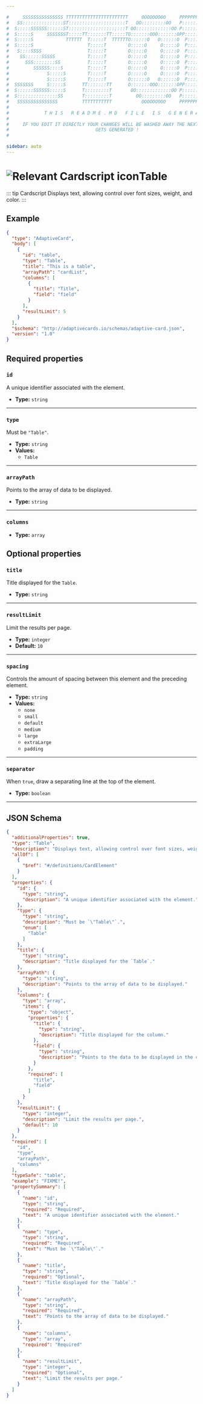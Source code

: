 ```yaml
---

#     SSSSSSSSSSSSSSS TTTTTTTTTTTTTTTTTTTTTTT     OOOOOOOOO     PPPPPPPPPPPPPPPPP    !!!  
#   SS:::::::::::::::ST:::::::::::::::::::::T   OO:::::::::OO   P::::::::::::::::P  !!:!! 
#  S:::::SSSSSS::::::ST:::::::::::::::::::::T OO:::::::::::::OO P::::::PPPPPP:::::P !:::! 
#  S:::::S     SSSSSSST:::::TT:::::::TT:::::TO:::::::OOO:::::::OPP:::::P     P:::::P!:::! 
#  S:::::S            TTTTTT  T:::::T  TTTTTTO::::::O   O::::::O  P::::P     P:::::P!:::! 
#  S:::::S                    T:::::T        O:::::O     O:::::O  P::::P     P:::::P!:::! 
#   S::::SSSS                 T:::::T        O:::::O     O:::::O  P::::PPPPPP:::::P !:::! 
#    SS::::::SSSSS            T:::::T        O:::::O     O:::::O  P:::::::::::::PP  !:::! 
#      SSS::::::::SS          T:::::T        O:::::O     O:::::O  P::::PPPPPPPPP    !:::! 
#         SSSSSS::::S         T:::::T        O:::::O     O:::::O  P::::P            !:::! 
#              S:::::S        T:::::T        O:::::O     O:::::O  P::::P            !!:!! 
#              S:::::S        T:::::T        O::::::O   O::::::O  P::::P             !!!   
#  SSSSSSS     S:::::S      TT:::::::TT      O:::::::OOO:::::::OPP::::::PP                 
#  S::::::SSSSSS:::::S      T:::::::::T       OO:::::::::::::OO P::::::::P           !!!  
#  S:::::::::::::::SS       T:::::::::T         OO:::::::::OO   P::::::::P          !!:!! 
#   SSSSSSSSSSSSSSS         TTTTTTTTTTT           OOOOOOOOO     PPPPPPPPPP           !!!  
#                                                                                          
#             T H I S   R E A D M E . M D   F I L E   I S   G E N E R A T E D !           
#                                                                                         
#     IF YOU EDIT IT DIRECTLY YOUR CHANGES WILL BE WASHED AWAY THE NEXT TIME THIS FILE  
#                                GETS GENERATED !
#                                                                                         

sidebar: auto
---
```


# <img class="header-prefix-icon" :src="$withBase('/cardscript-assets/icons/24dp/table.svg')" alt="Relevant Cardscript icon">Table

::: tip Cardscript
Displays text, allowing control over font sizes, weight, and color.
:::

## Example

``` json
{
  "type": "AdaptiveCard",
  "body": [
    {
      "id": "table",
      "type": "Table",
      "title": "This is a table",
      "arrayPath": "cardList",
      "columns": [
        {
          "title": "Title",
          "field": "field"
        }
      ],
      "resultLimit": 5
    }
  ],
  "$schema": "http://adaptivecards.io/schemas/adaptive-card.json",
  "version": "1.0"
}
```

## Required properties

### `id`

A unique identifier associated with the element.

* **Type:** `string`

----

### `type`

Must be `"Table"`.

* **Type:** `string`
* **Values:**
  * `Table`

----

### `arrayPath`

Points to the array of data to be displayed.

* **Type:** `string`

----

### `columns`

* **Type:** `array`

## Optional properties

### `title`

Title displayed for the `Table`.

* **Type:** `string`

----

### `resultLimit`

Limit the results per page.

* **Type:** `integer`
* **Default:** `10`

----

### `spacing`

Controls the amount of spacing between this element and the preceding element.

* **Type:** `string`
* **Values:**
  * `none`
  * `small`
  * `default`
  * `medium`
  * `large`
  * `extraLarge`
  * `padding`

----

### `separator`

When `true`, draw a separating line at the top of the element.

* **Type:** `boolean`



<hr>

## JSON Schema

``` json
{
  "additionalProperties": true,
  "type": "Table",
  "description": "Displays text, allowing control over font sizes, weight, and color.",
  "allOf": [
    {
      "$ref": "#/definitions/CardElement"
    }
  ],
  "properties": {
    "id": {
      "type": "string",
      "description": "A unique identifier associated with the element."
    },
    "type": {
      "type": "string",
      "description": "Must be `\"Table\"`.",
      "enum": [
        "Table"
      ]
    },
    "title": {
      "type": "string",
      "description": "Title displayed for the `Table`."
    },
    "arrayPath": {
      "type": "string",
      "description": "Points to the array of data to be displayed."
    },
    "columns": {
      "type": "array",
      "items": {
        "type": "object",
        "properties": {
          "title": {
            "type": "string",
            "description": "Title displayed for the column."
          },
          "field": {
            "type": "string",
            "description": "Points to the data to be displayed in the column."
          }
        },
        "required": [
          "title",
          "field"
        ]
      }
    },
    "resultLimit": {
      "type": "integer",
      "description": "Limit the results per page.",
      "default": 10
    }
  },
  "required": [
    "id",
    "type",
    "arrayPath",
    "columns"
  ],
  "typeSafe": "table",
  "example": "FIXME!",
  "propertySummary": [
    {
      "name": "id",
      "type": "string",
      "required": "Required",
      "text": "A unique identifier associated with the element."
    },
    {
      "name": "type",
      "type": "string",
      "required": "Required",
      "text": "Must be `\"Table\"`."
    },
    {
      "name": "title",
      "type": "string",
      "required": "Optional",
      "text": "Title displayed for the `Table`."
    },
    {
      "name": "arrayPath",
      "type": "string",
      "required": "Required",
      "text": "Points to the array of data to be displayed."
    },
    {
      "name": "columns",
      "type": "array",
      "required": "Required"
    },
    {
      "name": "resultLimit",
      "type": "integer",
      "required": "Optional",
      "text": "Limit the results per page."
    }
  ]
}
```

